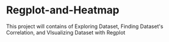 # Regplot-and-Heatmap
This project will contains of Exploring Dataset, Finding Dataset's Correlation, and VIsualizing Dataset with Regplot
